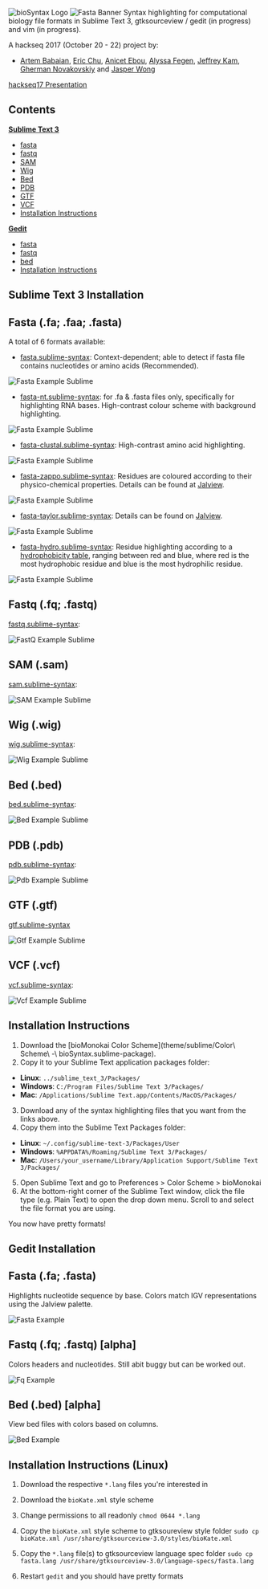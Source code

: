 ![bioSyntax Logo](dev/img/bioSyntax_logo.png)
![Fasta Banner](dev/img/FastaBanner.png)
Syntax highlighting for computational biology file formats in Sublime Text 3, gtksourceview / gedit (in progress) and vim (in progress).

A hackseq 2017 (October 20 - 22) project by:
- [Artem Babaian](https://github.com/ababaian), [Eric Chu](https://github.com/echu113), [Anicet Ebou](https://github.com/ebedthan), [Alyssa Fegen](https://github.com/alyeffy), [Jeffrey Kam](https://github.com/lazypanda10117), [Gherman Novakovskiy](https://github.com/fransilvion) and [Jasper Wong](https://github.com/Jwong684)

[hackseq17 Presentation](bioSyntax_talk.pptm)

## Contents
[**Sublime Text 3**](#sublime-text-3-installation)
- [fasta](#fasta-fa-faa-fasta)
- [fastq](#fastq-fq-fastq)
- [SAM](#sam-sam)
- [Wig](#wig-wig)
- [Bed](#bed-bed)
- [PDB](#pdb-pdb)
- [GTF](#gtf-gtf)
- [VCF](#vcf-vcf)
- [Installation Instructions](#installation-instructions)

[**Gedit**](#gedit-installation)
- [fasta](#fasta-fa-fasta)
- [fastq](#fastq-fq-fastq-alpha)
- [bed](#bed-bed-alpha)
- [Installation Instructions](#installation-instructions-linux)

## Sublime Text 3 Installation

## Fasta (.fa; .faa; .fasta)
A total of 6 formats available:
- [fasta.sublime-syntax](syntax/sublime/fasta.sublime-syntax): Context-dependent; able to detect if fasta file contains nucleotides or amino acids (Recommended).

![Fasta Example Sublime](dev/img/fasta_context.png)

- [fasta-nt.sublime-syntax](syntax/sublime/fasta-nt.sublime-syntax): for .fa & .fasta files only, specifically for highlighting RNA bases. High-contrast colour scheme with background highlighting.

![Fasta Example Sublime](dev/img/fasta_nt.png)

- [fasta-clustal.sublime-syntax](syntax/sublime/fasta-clustal.sublime-syntax): High-contrast amino acid highlighting.

![Fasta Example Sublime](dev/img/fasta_clustal.png)

- [fasta-zappo.sublime-syntax](syntax/sublime/fasta-zappo.sublime-syntax): Residues are coloured according to their physico-chemical properties. Details can be found at [Jalview](http://www.jalview.org/version118/documentation.html#zappo).

![Fasta Example Sublime](dev/img/fasta_zappo.png)

- [fasta-taylor.sublime-syntax](syntax/sublime/fasta-taylor.sublime-syntax): Details can be found on [Jalview](http://www.jalview.org/version118/documentation.html#taylor).

![Fasta Example Sublime](dev/img/fasta_taylor.png)

- [fasta-hydro.sublime-syntax](syntax/sublime/fasta-hydro.sublime-syntax): Residue highlighting according to a [hydrophobicity table](http://www.jalview.org/version118/documentation.html#hydrophobicity), ranging between red and blue, where red is the most hydrophobic residue and blue is the most hydrophilic residue.

![Fasta Example Sublime](dev/img/fasta_hydro.png)

## Fastq (.fq; .fastq)
[fastq.sublime-syntax](syntax/sublime/fastq.sublime-syntax):

![FastQ Example Sublime](dev/img/FastQ_Quality.png)

## SAM (.sam)
[sam.sublime-syntax](syntax/sublime/sam.sublime-syntax):

![SAM Example Sublime](dev/img/SAM_header.png)

## Wig (.wig)
[wig.sublime-syntax](syntax/sublime/wig.sublime-syntax):

![Wig Example Sublime](dev/img/Wig_Gradient.png)

## Bed (.bed)
[bed.sublime-syntax](syntax/sublime/bed.sublime-syntax):

![Bed Example Sublime](dev/img/Bed_readability.png)

## PDB (.pdb)
[pdb.sublime-syntax](syntax/sublime/pdb.sublime-syntax):

![Pdb Example Sublime](dev/img/PDB_header1.png)

## GTF (.gtf)
[gtf.sublime-syntax](syntax/sublime/gtf.sublime-syntax)

![Gtf Example Sublime](dev/img/GTF_Alpha.png)

## VCF (.vcf)
[vcf.sublime-syntax](syntax/sublime/vcf.sublime-syntax):

![Vcf Example Sublime](dev/img/VCF_header.png)

## Installation Instructions

1. Download the [bioMonokai Color Scheme](theme/sublime/Color\ Scheme\ -\ bioSyntax.sublime-package).
2. Copy it to your Sublime Text application packages folder:
- **Linux**: `../sublime_text_3/Packages/`
- **Windows**: `C:/Program Files/Sublime Text 3/Packages/`
- **Mac**: `/Applications/Sublime Text.app/Contents/MacOS/Packages/`
3. Download any of the syntax highlighting files that you want from the links above.
4. Copy them into the Sublime Text Packages folder:
- **Linux**: `~/.config/sublime-text-3/Packages/User`
- **Windows**: `%APPDATA%/Roaming/Sublime Text 3/Packages/`
- **Mac**: `/Users/your_username/Library/Application Support/Sublime Text 3/Packages/`
5. Open Sublime Text and go to Preferences > Color Scheme > bioMonokai
6. At the bottom-right corner of the Sublime Text window, click the file type (e.g. Plain Text) to open the drop down menu. Scroll to and select the file format you are using.

You now have pretty formats!

## Gedit Installation

## Fasta (.fa; .fasta)
Highlights nucleotide sequence by base. Colors match IGV representations using the Jalview palette.

![Fasta Example](dev/bioSyntax_fasta.png)

## Fastq (.fq; .fastq) [alpha]
Colors headers and nucleotides. Still abit buggy but can be worked out.

![Fq Example](dev/bioSyntax_fq.png)

## Bed (.bed) [alpha]
View bed files with colors based on columns.

![Bed Example](dev/bioSyntax_bed.png)

## Installation Instructions (Linux)
1. Download the respective `*.lang` files you're interested in
2. Download the `bioKate.xml` style scheme
 
3. Change permissions to all readonly
	`chmod 0644 *.lang`

4. Copy the `bioKate.xml` style scheme to gtksoureview style folder
	`sudo cp bioKate.xml /usr/share/gtksourceview-3.0/styles/bioKate.xml`

5. Copy the `*.lang` file(s) to gtksourceview language spec folder
	`sudo cp fasta.lang /usr/share/gtksourceview-3.0/language-specs/fasta.lang`

6. Restart `gedit` and you should have pretty formats 



